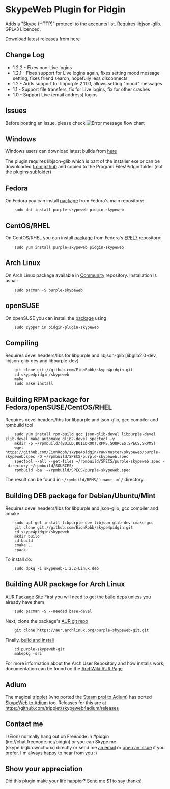 SkypeWeb Plugin for Pidgin
==========================

Adds a "Skype (HTTP)" protocol to the accounts list.  Requires libjson-glib.  GPLv3 Licenced.

Download latest releases from [here](https://github.com/EionRobb/skype4pidgin/releases)

Change Log
----------
  * 1.2.2 - Fixes non-Live logins
  * 1.2.1 - Fixes support for Live logins again, fixes setting mood message setting, fixes friend search, hopefully less disconnects
  * 1.2 - Adds support for libpurple 2.11.0, allows setting "mood" messages
  * 1.1 - Support file transfers, fix for Live logins, fix for other crashes
  * 1.0 - Support Live (email address) logins
  
Issues
------
Before posting an issue, please check ![Error message flow chart](http://dequis.org/skypeweb.png)

Windows
-------
Windows users can download latest builds from [here](https://github.com/EionRobb/skype4pidgin/releases)

The plugin requires libjson-glib which is part of the installer exe or can be downloaded [from github](https://github.com/EionRobb/skype4pidgin/raw/master/skypeweb/libjson-glib-1.0.dll) and copied to the Program Files\Pidgin folder (not the plugins subfolder)

Fedora
---------
On Fedora you can install [package](https://apps.fedoraproject.org/packages/purple-skypeweb) from Fedora's main repository:
```
	sudo dnf install purple-skypeweb pidgin-skypeweb
```

CentOS/RHEL
---------
On CentOS/RHEL you can install [package](https://apps.fedoraproject.org/packages/purple-skypeweb) from Fedora's [EPEL7](http://fedoraproject.org/wiki/EPEL) repository:

```
	sudo yum install purple-skypeweb pidgin-skypeweb
```

Arch Linux
----------
On Arch Linux package available in [Community](https://wiki.archlinux.org/index.php/official_repositories#community) repository. Installation is usual:
```
	sudo pacman -S purple-skypeweb
```

openSUSE
--------
On openSUSE you can install the [package](https://software.opensuse.org/package/pidgin-plugin-skypeweb) using
```
	sudo zypper in pidgin-plugin-skypeweb
```

Compiling
---------
Requires devel headers/libs for libpurple and libjson-glib [libglib2.0-dev, libjson-glib-dev and libpurple-dev]
```	
	git clone git://github.com/EionRobb/skype4pidgin.git
	cd skype4pidgin/skypeweb
	make
	sudo make install
```

Building RPM package for Fedora/openSUSE/CentOS/RHEL
---------
Requires devel headers/libs for libpurple and json-glib, gcc compiler and rpmbuild tool
```
	sudo yum install rpm-build gcc json-glib-devel libpurple-devel zlib-devel make automake glib2-devel spectool -y
	mkdir -p ~/rpmbuild/{BUILD,BUILDROOT,RPMS,SOURCES,SPECS,SRPMS}
	wget https://github.com/EionRobb/skype4pidgin/raw/master/skypeweb/purple-skypeweb.spec -O ~/rpmbuild/SPECS/purple-skypeweb.spec
	spectool --all --get-files ~/rpmbuild/SPECS/purple-skypeweb.spec --directory ~/rpmbuild/SOURCES/
	rpmbuild -ba  ~/rpmbuild/SPECS/purple-skypeweb.spec
```
The result can be found in ``~/rpmbuild/RPMS/`uname -m`/`` directory.


Building DEB package for Debian/Ubuntu/Mint
---------
Requires devel headers/libs for libpurple and json-glib, gcc compiler and cmake
```
	sudo apt-get install libpurple-dev libjson-glib-dev cmake gcc
	git clone git://github.com/EionRobb/skype4pidgin.git
	cd skype4pidgin/skypeweb
	mkdir build
	cd build
	cmake ..
	cpack
```
To install do:
```
	sudo dpkg -i skypeweb-1.2.2-Linux.deb
```

Building AUR package for Arch Linux
----------
[AUR Package Site](https://aur.archlinux.org/packages/purple-skypeweb-git)
First you will need to get the [build deps](https://wiki.archlinux.org/index.php/Arch_User_Repository#Prerequisites) unless you already have them
```
	sudo pacman -S --needed base-devel
```
Next, clone the package's [AUR git repo](https://aur.archlinux.org/purple-skypeweb-git.git)
```
	git clone https://aur.archlinux.org/purple-skypeweb-git.git
```
Finally, [build and install](https://wiki.archlinux.org/index.php/Arch_User_Repository#Build_and_install_the_package)
```
	cd purple-skypeweb-git
	makepkg -sri
```

For more information about the Arch User Repository and how installs work, documentation can be found on the [ArchWiki AUR Page](https://wiki.archlinux.org/index.php/AUR)

Adium
-----
The magical [tripplet](https://github.com/tripplet) (who ported the [Steam prpl to Adium](https://github.com/tripplet/Adium-Steam-IM)) has ported [SkypeWeb to Adium](https://github.com/tripplet/skypeweb4adium) too.  Releases for this are at https://github.com/tripplet/skypeweb4adium/releases


Contact me
----------
I (Eion) normally hang out on Freenode in #pidgin (irc://chat.freenode.net/pidgin) or you can Skype me (skype:bigbrownchunx) directly or send me [an email](mailto:eionrobb+skype%40gmail.com) or [open an issue](https://github.com/EionRobb/skype4pidgin/issues/new) if you prefer.  I'm always happy to hear from you :)

Show your appreciation
----------------------
Did this plugin make your life happier?  [Send me $1](https://www.paypal.com/cgi-bin/webscr?cmd=_s-xclick&hosted_button_id=D33N5RV7FEXZU) to say thanks!
